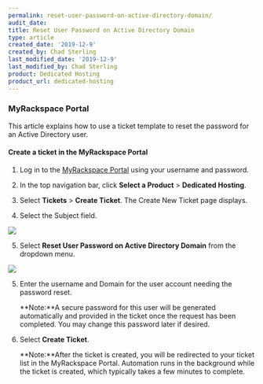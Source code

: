 ```yaml
---
permalink: reset-user-password-on-active-directory-domain/
audit_date:
title: Reset User Password on Active Directory Domain
type: article
created_date: '2019-12-9'
created_by: Chad Sterling
last_modified_date: '2019-12-9'
last_modified_by: Chad Sterling
product: Dedicated Hosting
product_url: dedicated-hosting
---
```


### MyRackspace Portal 

This article explains how to use a ticket template to reset the password for an Active Directory user.

#### Create a ticket in the MyRackspace Portal

1. Log in to the [MyRackspace Portal](https://login.rackspace.com/login) using your username and password.

2. In the top navigation bar, click **Select a Product** > **Dedicated Hosting**.

3. Select **Tickets** > **Create Ticket**. The Create New Ticket page displays. 

4. Select the Subject field.

 <img src="{% asset_path dedicated-hosting/firewall-manager-v2-object-groups/ip-groups.png %}" />

5. Select **Reset User Password on Active Directory Domain** from the dropdown menu. 

 <img src="{% asset_path dedicated-hosting/firewall-manager-v2-object-groups/ip-groups.png %}" />

5. Enter the username and Domain for the user account needing the password reset. 

    **Note:**A secure password for this user will be generated automatically and provided in the ticket once the request has been completed. You may change this password later if desired.

6. Select **Create Ticket**.

    **Note:**After the ticket is created, you will be redirected to your ticket list in the MyRackspace Portal. Automation runs in the background while the ticket is created, which typically takes a few minutes to complete. 